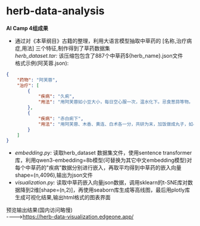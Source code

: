 # herb-data-analysis

**AI Camp 4组成果**<br>

- 通过对《本草纲目》古籍的整理，利用大语言模型抽取中草药的 [名称,治疗病症,用法] 三个特征,制作得到了草药数据集 <br>
*herb_dataset.tar:* 该压缩包包含了887个中草药${herb_name}.json文件<br>
格式示例(阿芙蓉.json): <br>
```json
{
    "药物": "阿芙蓉",
    "治疗": [
        {
            "疾病": "久痢",
            "用法": "用阿芙蓉如小豆大小，每日空心服一次，温水化下。忌食葱蒜等物。"
        },
        {
            "疾病": "赤白痢下",
            "用法": "用阿芙蓉、木香、黄连、白术各一分，共研为末，加饭做成丸子，如小豆大。每服壮者一分，老幼半分，空心服，米汤送下。忌食酸物、生冷、油腻、茶、酒、面。又方；罂粟花未开时，外有两片青叶包着。花开即落，收取研末。每服一钱，米汤送下。赤痢用红花的包叶，白痢用白花的包叶。"
        }
    ]
}
```
- *embedding.py:* 读取herb_dataset 数据集文件，使用sentence transformer库，利用qwen3-embedding=8b模型(可替换为其它中文embedding模型)对每个中草药的"疾病"数据分别进行嵌入，再取平均得到中草药的嵌入向量shape=(n,4096),输出为json文件
- *visualization.py:* 读取中草药嵌入向量json数据，调用sklearn的t-SNE库对数据降到2维[shape=(n,2)]，再使用seaborn库生成等高线图，最后用plotly库生成可视化结果,输出html格式的图表界面<br>

预览输出结果(国内访问略慢)<br>
---->https://herb-data-visualization.edgeone.app/

